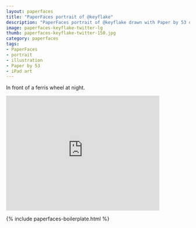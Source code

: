 ```yaml
---
layout: paperfaces
title: "PaperFaces portrait of @keyflake"
description: "PaperFaces portrait of @keyflake drawn with Paper by 53 on an iPad."
image: paperfaces-keyflake-twitter-lg
thumb: paperfaces-keyflake-twitter-150.jpg
category: paperfaces
tags: 
- PaperFaces
- portrait
- illustration
- Paper by 53
- iPad art
---
```


In front of a ferris wheel at night.

<iframe width="420" height="315" src="http://www.youtube.com/embed/6yUmJRwXAdE" frameborder="0"> </iframe>

{% include paperfaces-boilerplate.html %}